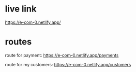 # live link

https://e-com-0.netlify.app/

# routes

route for payment: https://e-com-0.netlify.app/payments

route for my customers: https://e-com-0.netlify.app/customers
